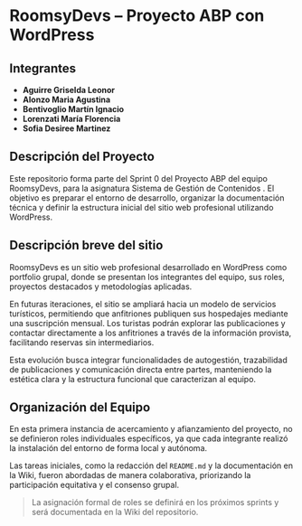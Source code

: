 # RoomsyDevs – Proyecto ABP con WordPress

## Integrantes

- **Aguirre Griselda Leonor**
- **Alonzo Maria Agustina**
- **Bentivoglio Martín Ignacio** 
- **Lorenzati María Florencia**
- **Sofia Desiree Martinez**

## Descripción del Proyecto

Este repositorio forma parte del Sprint 0 del Proyecto ABP del equipo RoomsyDevs, para la asignatura Sistema de Gestión de Contenidos . El objetivo es preparar el entorno de desarrollo, organizar la documentación técnica y definir la estructura inicial del sitio web profesional utilizando WordPress.


## Descripción breve del sitio

RoomsyDevs es un sitio web profesional desarrollado en WordPress como portfolio grupal, donde se presentan los integrantes del equipo, sus roles, proyectos destacados y metodologías aplicadas.

En futuras iteraciones, el sitio se ampliará hacia un modelo de servicios turísticos, permitiendo que anfitriones publiquen sus hospedajes mediante una suscripción mensual. Los turistas podrán explorar las publicaciones y contactar directamente a los anfitriones a través de la información provista, facilitando reservas sin intermediarios.

Esta evolución busca integrar funcionalidades de autogestión, trazabilidad de publicaciones y comunicación directa entre partes, manteniendo la estética clara y la estructura funcional que caracterizan al equipo.


## Organización del Equipo

En esta primera instancia de acercamiento y afianzamiento del proyecto, no se definieron roles individuales específicos, ya que cada integrante realizó la instalación del entorno de forma local y autónoma.

Las tareas iniciales, como la redacción del `README.md` y la documentación en la Wiki, fueron abordadas de manera colaborativa, priorizando la participación equitativa y el consenso grupal.

> La asignación formal de roles se definirá en los próximos sprints y será documentada en la Wiki del repositorio.
